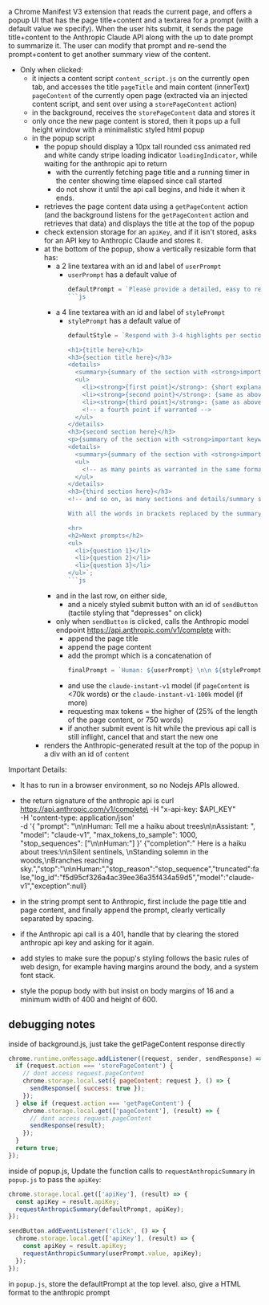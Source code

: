 a Chrome Manifest V3 extension that reads the current page, and offers a popup UI that has the page title+content and a textarea for a prompt (with a default value we specify). When the user hits submit, it sends the page title+content to the Anthropic Claude API along with the up to date prompt to summarize it. The user can modify that prompt and re-send the prompt+content to get another summary view of the content.

- Only when clicked:
  - it injects a content script `content_script.js` on the currently open tab, and accesses the title `pageTitle` and main content (innerText) `pageContent` of the currently open page 
  (extracted via an injected content script, and sent over using a `storePageContent` action) 
  - in the background, receives the `storePageContent` data and stores it
  - only once the new page content is stored, then it pops up a full height window with a minimalistic styled html popup
  - in the popup script
    - the popup should display a 10px tall rounded css animated red and white candy stripe loading indicator `loadingIndicator`, while waiting for the anthropic api to return
      - with the currently fetching page title and a running timer in the center showing time elapsed since call started
      - do not show it until the api call begins, and hide it when it ends.
    - retrieves the page content data using a `getPageContent` action (and the background listens for the `getPageContent` action and retrieves that data) and displays the title at the top of the popup
    - check extension storage for an `apiKey`, and if it isn't stored, asks for an API key to Anthropic Claude and stores it.
    - at the bottom of the popup, show a vertically resizable form that has:
      - a 2 line textarea with an id and label of `userPrompt`
        - `userPrompt` has a default value of
            ```js
            defaultPrompt = `Please provide a detailed, easy to read HTML summary of the given content`;
            ```js
      - a 4 line textarea with an id and label of `stylePrompt`
        - `stylePrompt` has a default value of
            ```js
            defaultStyle = `Respond with 3-4 highlights per section with important keywords, people, numbers, and facts bolded in this HTML format:
            
            <h1>{title here}</h1>
            <h3>{section title here}</h3>
            <details>
              <summary>{summary of the section with <strong>important keywords, people, numbers, and facts bolded</strong> and key quotes repeated}</summary>
              <ul>
                <li><strong>{first point}</strong>: {short explanation with <strong>important keywords, people, numbers, and facts bolded</strong>}</li>
                <li><strong>{second point}</strong>: {same as above}</li>
                <li><strong>{third point}</strong>: {same as above}</li>
                <!-- a fourth point if warranted -->
              </ul>
            </details>
            <h3>{second section here}</h3>
            <p>{summary of the section with <strong>important keywords, people, numbers, and facts bolded</strong> and key quotes repeated}</p>
            <details>
              <summary>{summary of the section with <strong>important keywords, people, numbers, and facts bolded</strong> and key quotes repeated}</summary>
              <ul>
                <!-- as many points as warranted in the same format as above -->
              </ul>
            </details>
            <h3>{third section here}</h3>
            <!-- and so on, as many sections and details/summary subpoints as warranted -->

            With all the words in brackets replaced by the summary of the content. sanitize non visual HTML tags with HTML entities, so <template> becomes &lt;template&gt; but <strong> stays the same. Only draw from the source content, do not hallucinate. Finally, end with other questions that the user might want answered based on this source content:

            <hr>
            <h2>Next prompts</h2>
            <ul>
              <li>{question 1}</li>
              <li>{question 2}</li>
              <li>{question 3}</li>
            </ul>`;
            ```js
      - and in the last row, on either side,
        - and a nicely styled submit button with an id of `sendButton` (tactile styling that "depresses" on click)
      - only when `sendButton` is clicked, calls the Anthropic model endpoint https://api.anthropic.com/v1/complete with: 
        - append the page title
        - append the page content
        - add the prompt which is a concatenation of
            ```js
            finalPrompt = `Human: ${userPrompt} \n\n ${stylePrompt} \n\n Assistant:`
            ```
        - and use the `claude-instant-v1` model (if `pageContent` is <70k words) or the `claude-instant-v1-100k` model (if more) 
        - requesting max tokens = the higher of (25% of the length of the page content, or 750 words)
        - if another submit event is hit while the previous api call is still inflight, cancel that and start the new one
    - renders the Anthropic-generated result at the top of the popup in a div with an id of `content`

Important Details:

- It has to run in a browser environment, so no Nodejs APIs allowed.

- the return signature of the anthropic api is curl https://api.anthropic.com/v1/complete\
  -H "x-api-key: $API_KEY"\
  -H 'content-type: application/json'\
  -d '{
    "prompt": "\n\nHuman: Tell me a haiku about trees\n\nAssistant: ",
    "model": "claude-v1", "max_tokens_to_sample": 1000, "stop_sequences": ["\n\nHuman:"]
  }'
{"completion":" Here is a haiku about trees:\n\nSilent sentinels, \nStanding solemn in the woods,\nBranches reaching sky.","stop":"\n\nHuman:","stop_reason":"stop_sequence","truncated":false,"log_id":"f5d95cf326a4ac39ee36a35f434a59d5","model":"claude-v1","exception":null}

- in the string prompt sent to Anthropic, first include the page title and page content, and finally append the prompt, clearly vertically separated by spacing.

- if the Anthropic api call is a 401, handle that by clearing the stored anthropic api key and asking for it again.

- add styles to make sure the popup's styling follows the basic rules of web design, for example having margins around the body, and a system font stack.

- style the popup body with <link rel="stylesheet" href="https://unpkg.com/mvp.css@1.12/mvp.css"> but insist on body margins of 16 and a minimum width of 400 and height of 600.

## debugging notes

inside of background.js, just take the getPageContent response directly

```js
chrome.runtime.onMessage.addListener((request, sender, sendResponse) => {
  if (request.action === 'storePageContent') {
    // dont access request.pageContent
    chrome.storage.local.set({ pageContent: request }, () => {
      sendResponse({ success: true });
    });
  } else if (request.action === 'getPageContent') {
    chrome.storage.local.get(['pageContent'], (result) => {
      // dont access request.pageContent
      sendResponse(result);
    });
  }
  return true;
});
```

inside of popup.js, Update the function calls to `requestAnthropicSummary`
in `popup.js` to pass the `apiKey`:

```javascript
chrome.storage.local.get(['apiKey'], (result) => {
  const apiKey = result.apiKey;
  requestAnthropicSummary(defaultPrompt, apiKey);
});

sendButton.addEventListener('click', () => {
  chrome.storage.local.get(['apiKey'], (result) => {
    const apiKey = result.apiKey;
    requestAnthropicSummary(userPrompt.value, apiKey);
  });
});
```

in `popup.js`, store the defaultPrompt at the top level.
also, give a HTML format to the anthropic prompt
